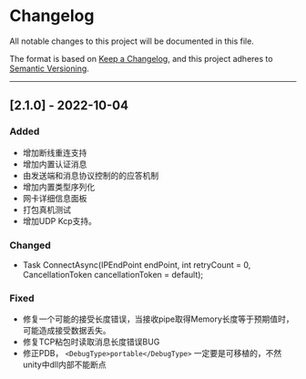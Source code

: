 # Changelog
All notable changes to this project will be documented in this file.

The format is based on [Keep a Changelog](https://keepachangelog.com/en/1.0.0/),
and this project adheres to [Semantic Versioning](https://semver.org/spec/v2.0.0.html).

<!--
## [Unreleased] - YYYY-MM-NN

### Added   
### Changed  
### Deprecated  
### Removed  
### Fixed  
### Security  
-->

---

## [2.1.0] - 2022-10-04
### Added  
- 增加断线重连支持
- 增加内置认证消息
- 由发送端和消息协议控制的的应答机制
- 增加内置类型序列化
- 网卡详细信息面板
- 打包真机测试
- 增加UDP Kcp支持。
### Changed  
- Task ConnectAsync(IPEndPoint endPoint, int retryCount = 0, CancellationToken cancellationToken = default);
### Fixed  
- 修复一个可能的接受长度错误，当接收pipe取得Memory长度等于预期值时，可能造成接受数据丢失。
- 修复TCP粘包时读取消息长度错误BUG
- 修正PDB，    `<DebugType>portable</DebugType>` 一定要是可移植的，不然unity中dll内部不能断点



